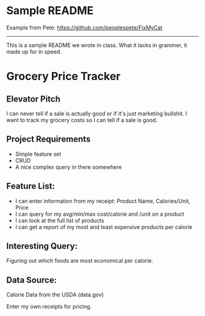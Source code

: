 # Sample README

Example from Pete: https://github.com/peoplespete/FixMyCat

----

This is a sample README we wrote in class. What it lacks in grammer, it made up for in speed.

# Grocery Price Tracker

## Elevator Pitch

I can never tell if a sale is actually good or if it's just marketing bullshit.  I want to track my grocery costs so I can tell if a sale is good.

## Project Requirements

  * Simple feature set
  * CRUD
  * A nice complex query in there somewhere

## Feature List:

   * I can enter information from my receipt: Product Name, Calories/Unit, Price
   * I can query for my avg/min/max cost/calorie and /unit on a product
   * I can look at the full list of products
   * I can get a report of my most and least expensive products per calorie

## Interesting Query:

Figuring out which foods are most economical per calorie.

## Data Source:

Calorie Data from the USDA (data.gov)

Enter my own receipts for pricing.
